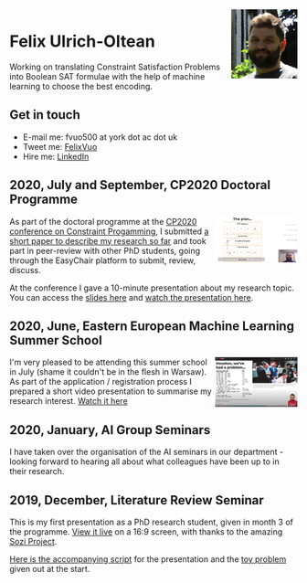 <img width="116" height="121" src="fvuo-face.png" alt="Photo of my face" align="right" />

# Felix Ulrich-Oltean
Working on translating Constraint Satisfaction Problems into Boolean
SAT formulae with the help of machine learning to choose the best
encoding.


## Get in touch
* E-mail me: fvuo500 at york dot ac dot uk
* Tweet me: [FelixVuo](https://twitter.com/FelixVuo)
* Hire me: [LinkedIn](https://www.linkedin.com/in/felix-ulrich-oltean/)


## 2020, July and September, CP2020 Doctoral Programme
<a href="https://youtu.be/ZoMjX8tGEiA"><img
src="papers/cp2020talkthumb.png" align="right" width="144" height="80"
alt="Thumbnail from presentation video" /></a> As part of the doctoral
programme at the [CP2020 conference on Constraint
Progamming](https://cp2020.a4cp.org/), I submitted [a short paper to
describe my research so
far](./papers/cp2020-docprog-research_summary.pdf) and took part in
peer-review with other PhD students, going through the EasyChair
platform to submit, review, discuss.

At the conference I gave a 10-minute presentation about my research
topic.  You can access the [slides
here](papers/cp2020-docprog-slides.pdf) and [watch the presentation
here](https://youtu.be/ZoMjX8tGEiA).


## 2020, June, Eastern European Machine Learning Summer School
<a href="https://youtu.be/SyihWz34KEw"><img width="144" height="87"
src="papers/eeml2020-youtube-thumb.png" alt="Thumbnail photo from the
presentation video" align="right" /></a> I'm very pleased to be
attending this summer school in July (shame it couldn't be in the
flesh in Warsaw).  As part of the application / registration process I
prepared a short video presentation to summarise my research interest.
[Watch it here](https://youtu.be/SyihWz34KEw)


## 2020, January, AI Group Seminars
I have taken over the organisation of the AI seminars in our
department - looking forward to hearing all about what colleagues have
been up to in their research.

## 2019, December, Literature Review Seminar
This is my first presentation as a PhD research student, given in
month 3 of the programme.  [View it
live](litreview/lrseminar.sozi.html) on a 16:9 screen, with thanks to
the amazing [Sozi Project](https://sozi.baierouge.fr/).

[Here is the accompanying script](litreview/script.pdf) for the
presentation and the [toy problem](litreview/treeproblemprintout.pdf)
given out at the start.
